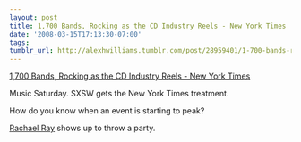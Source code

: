```yaml
---
layout: post
title: 1,700 Bands, Rocking as the CD Industry Reels - New York Times
date: '2008-03-15T17:13:30-07:00'
tags: 
tumblr_url: http://alexhwilliams.tumblr.com/post/28959401/1-700-bands-rocking-as-the-cd-industry-reels-new
---
```

<a href="http://www.nytimes.com/2008/03/15/arts/music/15aust.html?ei=5087&em=&en=9328eaf04b3a669f&ex=1205726400&pagewanted=print">1,700 Bands, Rocking as the CD Industry Reels - New York Times</a><br/><p>Music Saturday. SXSW gets the New York Times treatment. </p><p>How do you know when an event is starting to peak?</p><p><a href="http://blog.rachaelray.com/index.php/2008/03/15/friday-night-what-a-blast/">Rachael Ray</a> shows up to throw a party. </p>
